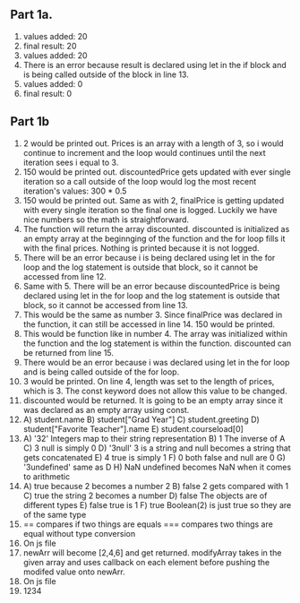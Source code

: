 ## Part 1a.
1. values added: 20
2. final result: 20
3. values added: 20
4. There is an error because result is declared using let in the if block and is being called outside of the block in line 13.
5. values added: 0
6. final result: 0

## Part 1b
1. 2 would be printed out. Prices is an array with a length of 3, so i would continue to increment and the loop would continues until the next iteration sees i equal to 3. 
2. 150 would be printed out. discountedPrice gets updated with ever single iteration so a call outside of the loop would log the most recent iteration's values: 300 * 0.5
3. 150 would be printed out. Same as with 2, finalPrice is getting updated with every single iteration so the final one is logged. Luckily we have nice numbers so the math is straightforward. 
4. The function will return the array discounted. discounted is initialized as an empty array at the beginnging of the function and the for loop fills it with the final prices. Nothing is printed because it is not logged.
5. There will be an error because i is being declared using let in the for loop and the log statement is outside that block, so it cannot be accessed from line 12.
6. Same with 5. There will be an error because discountedPrice is being declared using let in the for loop and the log statement is outside that block, so it cannot be accessed from line 13.
7. This would be the same as number 3. Since finalPrice was declared in the function, it can still be accessed in line 14. 150 would be printed. 
8. This would be function like in number 4. The array was initialized within the function and the log statement is within the function. discounted can be returned from line 15.
9. There would be an error because i was declared using let in the for loop and is being called outside of the for loop.
10. 3 would be printed. On line 4, length was set to the length of prices, which is 3. The const keyword does not allow this value to be changed. 
11. discounted would be returned. It is going to be an empty array since it was declared as an empty array using const.
12. A) student.name
    B) student["Grad Year"]
    C) student.greeting
    D) student["Favorite Teacher"].name
    E) student.courseload[0]
13. A) '32' Integers map to their string representation
    B) 1 The inverse of A
    C) 3 null is simply 0
    D) '3null' 3 is a string and null becomes a string that gets concatenated
    E) 4 true is simply 1
    F) 0 both false and null are 0
    G) '3undefined' same as D
    H) NaN undefined becomes NaN when it comes to arithmetic
14. A) true because 2 becomes a number 2
    B) false 2 gets compared with 1
    C) true the string 2 becomes a number
    D) false The objects are of different types
    E) false true is 1
    F) true Boolean(2) is just true so they are of the same type
15. == compares if two things are equals
    === compares two things are equal without type conversion
16. On js file
17. newArr will become [2,4,6] and get returned. modifyArray takes in the given array and uses callback on each element before pushing the modifed value onto newArr.
18. On js file
19. 1234